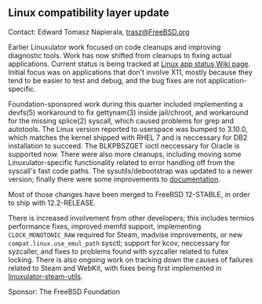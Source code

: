 ## Linux compatibility layer update ##

Contact: Edward Tomasz Napierala, <trasz@FreeBSD.org>

Earlier Linuxulator work focused on code cleanups and improving
diagnostic tools.
Work has now shifted from cleanups to fixing actual applications.
Current status is being tracked at
[Linux app status Wiki page](https://wiki.freebsd.org/LinuxApps).
Initial focus was on applications that don't involve X11, mostly
because they tend to be easier to test and debug, and the bug fixes
are not application-specific.

Foundation-sponsored work during this quarter included implementing
a devfs(5) workaround to fix gettynam(3) inside jail/chroot, and
workaround for the missing splice(2) syscall, which caused problems
for grep and autotools. The Linux version reported to userspace was bumped
to 3.10.0, which matches the kernel shipped with RHEL 7 and is neccessary
for DB2 installation to succeed.  The BLKPBSZGET ioctl neccessary for
Oracle is supported now.  There were also more cleanups, including moving
some Linuxulator-specific functionality related to error handling off
from the syscall's fast code paths.  The sysutils/debootstrap was updated
to a newer version; finally there were some improvements
to [documentation](https://wiki.freebsd.org/LinuxJails).

Most of those changes have been merged to FreeBSD 12-STABLE, in order
to ship with 12.2-RELEASE.

There is increased involvement from other developers; this includes termios
performance fixes, improved memfd support, implementing `CLOCK_MONOTONIC_RAW`
required for Steam, madvise improvements, or new `compat.linux.use_emul_path`
sysctl; support for kcov, neccessary for syzcaller, and fixes to problems
found with syzcaller related to futex locking.  There is also ongoing work
on tracking down the causes of failures related to Steam and WebKit, with
fixes being first implemented in
[linuxulator-steam-utils](https://github.com/shkhln/linuxulator-steam-utils/wiki/Compatibility).

Sponsor: The FreeBSD Foundation
